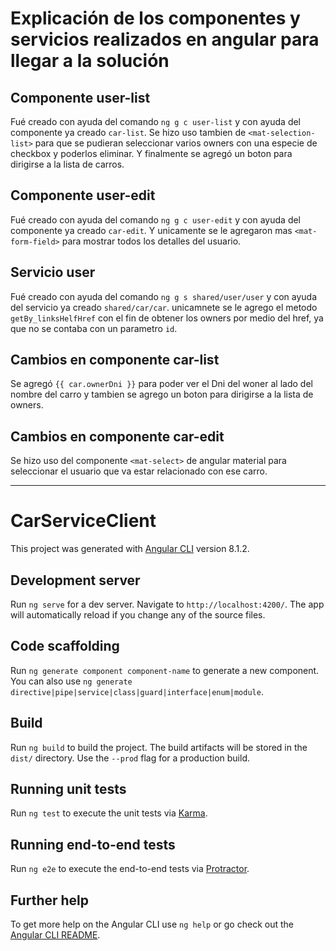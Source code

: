 # Explicación de los componentes y servicios realizados en angular para llegar a la solución

## Componente user-list

Fué creado con ayuda del comando `ng g c user-list` y con ayuda del componente ya creado `car-list`. Se hizo uso tambien de `<mat-selection-list>` para que se pudieran seleccionar varios owners con una especie de checkbox y poderlos eliminar. Y finalmente se agregó un boton para dirigirse a la lista de carros.

## Componente user-edit

Fué creado con ayuda del comando `ng g c user-edit` y con ayuda del componente ya creado `car-edit`. Y unicamente se le agregaron mas `<mat-form-field>` para mostrar todos los detalles del usuario.

## Servicio user

Fué creado con ayuda del comando `ng g s shared/user/user` y con ayuda del servicio ya creado `shared/car/car`. unicamnete se le agrego el metodo `getBy_linksHelfHref` con el fin de obtener los owners por medio del href, ya que no se contaba con un parametro `id`.

## Cambios en componente car-list

Se agregó `{{ car.ownerDni }}` para poder ver el Dni del woner al lado del nombre del carro y tambien se agrego un boton para dirigirse a la lista de owners.

## Cambios en componente car-edit

Se hizo uso del componente `<mat-select>` de angular material para seleccionar el usuario que va estar relacionado con ese carro.

---

# CarServiceClient

This project was generated with [Angular CLI](https://github.com/angular/angular-cli) version 8.1.2.

## Development server

Run `ng serve` for a dev server. Navigate to `http://localhost:4200/`. The app will automatically reload if you change any of the source files.

## Code scaffolding

Run `ng generate component component-name` to generate a new component. You can also use `ng generate directive|pipe|service|class|guard|interface|enum|module`.

## Build

Run `ng build` to build the project. The build artifacts will be stored in the `dist/` directory. Use the `--prod` flag for a production build.

## Running unit tests

Run `ng test` to execute the unit tests via [Karma](https://karma-runner.github.io).

## Running end-to-end tests

Run `ng e2e` to execute the end-to-end tests via [Protractor](http://www.protractortest.org/).

## Further help

To get more help on the Angular CLI use `ng help` or go check out the [Angular CLI README](https://github.com/angular/angular-cli/blob/master/README.md).
